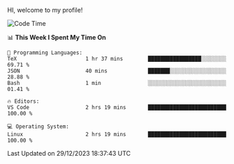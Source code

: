 HI, welcome to my profile!
<!--START_SECTION:waka-->
![Code Time](http://img.shields.io/badge/Code%20Time-1%2C798%20hrs%2045%20mins-blue)

📊 **This Week I Spent My Time On** 

```text
💬 Programming Languages: 
TeX                      1 hr 37 mins        █████████████████░░░░░░░░   69.71 % 
JSON                     40 mins             ███████░░░░░░░░░░░░░░░░░░   28.88 % 
Bash                     1 min               ░░░░░░░░░░░░░░░░░░░░░░░░░   01.41 % 

🔥 Editors: 
VS Code                  2 hrs 19 mins       █████████████████████████   100.00 % 

💻 Operating System: 
Linux                    2 hrs 19 mins       █████████████████████████   100.00 % 
```


 Last Updated on 29/12/2023 18:37:43 UTC
<!--END_SECTION:waka-->

